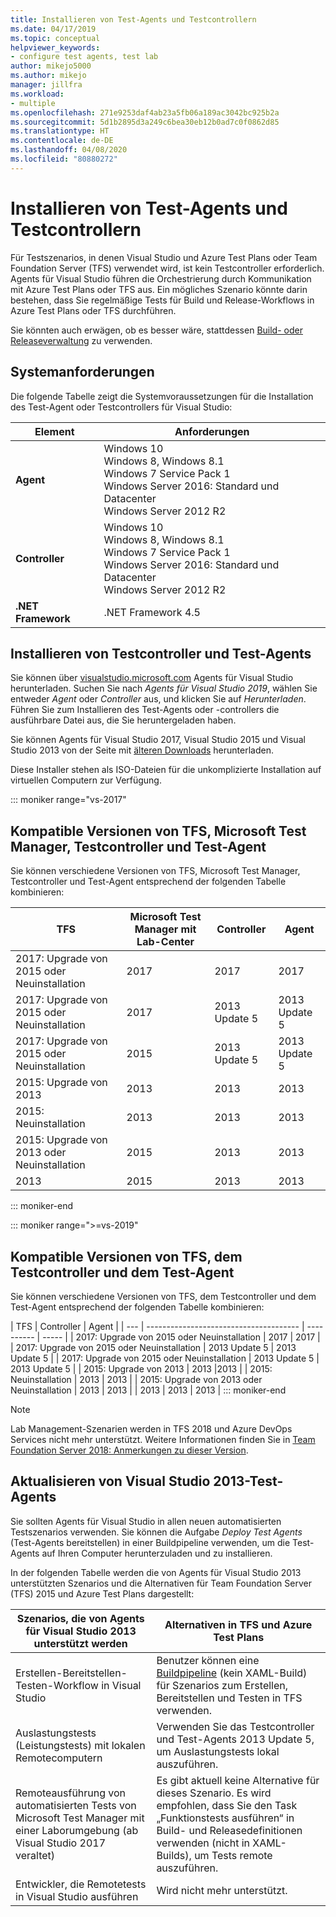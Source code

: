 ```yaml
---
title: Installieren von Test-Agents und Testcontrollern
ms.date: 04/17/2019
ms.topic: conceptual
helpviewer_keywords:
- configure test agents, test lab
author: mikejo5000
ms.author: mikejo
manager: jillfra
ms.workload:
- multiple
ms.openlocfilehash: 271e9253daf4ab23a5fb06a189ac3042bc925b2a
ms.sourcegitcommit: 5d1b2895d3a249c6bea30eb12b0ad7c0f0862d85
ms.translationtype: HT
ms.contentlocale: de-DE
ms.lasthandoff: 04/08/2020
ms.locfileid: "80880272"
---
```

# <a name="install-test-agents-and-test-controllers"></a>Installieren von Test-Agents und Testcontrollern

Für Testszenarios, in denen Visual Studio und Azure Test Plans oder Team Foundation Server (TFS) verwendet wird, ist kein Testcontroller erforderlich. Agents für Visual Studio führen die Orchestrierung durch Kommunikation mit Azure Test Plans oder TFS aus. Ein mögliches Szenario könnte darin bestehen, dass Sie regelmäßige Tests für Build und Release-Workflows in Azure Test Plans oder TFS durchführen.

Sie könnten auch erwägen, ob es besser wäre, stattdessen [Build- oder Releaseverwaltung](use-build-or-rm-instead-of-lab-management.md) zu verwenden.

## <a name="system-requirements"></a>Systemanforderungen

Die folgende Tabelle zeigt die Systemvoraussetzungen für die Installation des Test-Agent oder Testcontrollers für Visual Studio:

| Element | Anforderungen |
| ---- | ------------ |
| **Agent** | Windows 10<br />Windows 8, Windows 8.1<br />Windows 7 Service Pack 1<br />Windows Server 2016: Standard und Datacenter<br />Windows Server 2012 R2 |
| **Controller** | Windows 10<br />Windows 8, Windows 8.1<br />Windows 7 Service Pack 1<br />Windows Server 2016: Standard und Datacenter<br />Windows Server 2012 R2 |
| **.NET Framework** | .NET Framework 4.5 |

## <a name="install-the-test-controller-and-test-agents"></a>Installieren von Testcontroller und Test-Agents

Sie können über [visualstudio.microsoft.com](https://visualstudio.microsoft.com/downloads/?q=agents) Agents für Visual Studio herunterladen. Suchen Sie nach *Agents für Visual Studio 2019*, wählen Sie entweder *Agent* oder *Controller* aus, und klicken Sie auf *Herunterladen*. Führen Sie zum Installieren des Test-Agents oder -controllers die ausführbare Datei aus, die Sie heruntergeladen haben.

Sie können Agents für Visual Studio 2017, Visual Studio 2015 und Visual Studio 2013 von der Seite mit [älteren Downloads](https://visualstudio.microsoft.com/vs/older-downloads/) herunterladen.

Diese Installer stehen als ISO-Dateien für die unkomplizierte Installation auf virtuellen Computern zur Verfügung.

::: moniker range="vs-2017"
## <a name="compatible-versions-of-tfs-microsoft-test-manager-the-test-controller-and-test-agent"></a>Kompatible Versionen von TFS, Microsoft Test Manager, Testcontroller und Test-Agent

Sie können verschiedene Versionen von TFS, Microsoft Test Manager, Testcontroller und Test-Agent entsprechend der folgenden Tabelle kombinieren:

| TFS | Microsoft Test Manager mit Lab-Center | Controller | Agent |
| --- | -------------------------------------- | ---------- | ----- |
| 2017: Upgrade von 2015 oder Neuinstallation | 2017 | 2017 | 2017 |
| 2017: Upgrade von 2015 oder Neuinstallation | 2017 | 2013 Update 5 | 2013 Update 5 |
| 2017: Upgrade von 2015 oder Neuinstallation | 2015 | 2013 Update 5 | 2013 Update 5 |
| 2015: Upgrade von 2013 | 2013 | 2013 |2013 |
| 2015: Neuinstallation | 2013 | 2013 | 2013 |
| 2015: Upgrade von 2013 oder Neuinstallation | 2015 | 2013 | 2013 |
| 2013 | 2015 | 2013 | 2013 |
::: moniker-end

::: moniker range=">=vs-2019"
## <a name="compatible-versions-of-tfs-the-test-controller-and-test-agent"></a>Kompatible Versionen von TFS, dem Testcontroller und dem Test-Agent

Sie können verschiedene Versionen von TFS, dem Testcontroller und dem Test-Agent entsprechend der folgenden Tabelle kombinieren:

| TFS | Controller | Agent |
| --- | -------------------------------------- | ---------- | ----- |
| 2017: Upgrade von 2015 oder Neuinstallation | 2017 | 2017 |
| 2017: Upgrade von 2015 oder Neuinstallation | 2013 Update 5 | 2013 Update 5 |
| 2017: Upgrade von 2015 oder Neuinstallation | 2013 Update 5 | 2013 Update 5 |
| 2015: Upgrade von 2013 | 2013 |2013 |
| 2015: Neuinstallation | 2013 | 2013 |
| 2015: Upgrade von 2013 oder Neuinstallation | 2013 | 2013 |
| 2013 | 2013 | 2013 |
::: moniker-end

> [!NOTE]
> Lab Management-Szenarien werden in TFS 2018 und Azure DevOps Services nicht mehr unterstützt. Weitere Informationen finden Sie in [Team Foundation Server 2018: Anmerkungen zu dieser Version](/visualstudio/releasenotes/tfs2018-relnotes#--removing-support-for-lab-center-and-automated-testing-flows-in-microsoft-test-manager).

## <a name="upgrade-from-visual-studio-2013-test-agents"></a>Aktualisieren von Visual Studio 2013-Test-Agents

Sie sollten Agents für Visual Studio in allen neuen automatisierten Testszenarios verwenden. Sie können die Aufgabe *Deploy Test Agents* (Test-Agents bereitstellen) in einer Buildpipeline verwenden, um die Test-Agents auf Ihren Computer herunterzuladen und zu installieren.

In der folgenden Tabelle werden die von Agents für Visual Studio 2013 unterstützten Szenarios und die Alternativen für Team Foundation Server (TFS) 2015 und Azure Test Plans dargestellt:

| Szenarios, die von Agents für Visual Studio 2013 unterstützt werden | Alternativen in TFS und Azure Test Plans |
| - | - |
| Erstellen-Bereitstellen-Testen-Workflow in Visual Studio | Benutzer können eine [Buildpipeline](/azure/devops/pipelines/index?view=vsts) (kein XAML-Build) für Szenarios zum Erstellen, Bereitstellen und Testen in TFS verwenden. |
| Auslastungstests (Leistungstests) mit lokalen Remotecomputern | Verwenden Sie das Testcontroller und Test-Agents 2013 Update 5, um Auslastungstests lokal auszuführen. |
| Remoteausführung von automatisierten Tests von Microsoft Test Manager mit einer Laborumgebung (ab Visual Studio 2017 veraltet) | Es gibt aktuell keine Alternative für dieses Szenario. Es wird empfohlen, dass Sie den Task „Funktionstests ausführen“ in Build- und Releasedefinitionen verwenden (nicht in XAML-Builds), um Tests remote auszuführen. |
| Entwickler, die Remotetests in Visual Studio ausführen | Wird nicht mehr unterstützt. |

